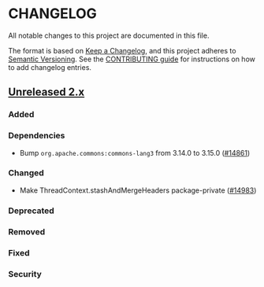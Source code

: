 # CHANGELOG
All notable changes to this project are documented in this file.

The format is based on [Keep a Changelog](https://keepachangelog.com/en/1.0.0/), and this project adheres to [Semantic Versioning](https://semver.org/spec/v2.0.0.html). See the [CONTRIBUTING guide](./CONTRIBUTING.md#Changelog) for instructions on how to add changelog entries.

## [Unreleased 2.x]
### Added

### Dependencies
- Bump `org.apache.commons:commons-lang3` from 3.14.0 to 3.15.0 ([#14861](https://github.com/opensearch-project/OpenSearch/pull/14861))

### Changed
- Make ThreadContext.stashAndMergeHeaders package-private ([#14983](https://github.com/opensearch-project/OpenSearch/pull/14983))

### Deprecated

### Removed

### Fixed

### Security

[Unreleased 2.x]: https://github.com/opensearch-project/OpenSearch/compare/2.15...2.x
